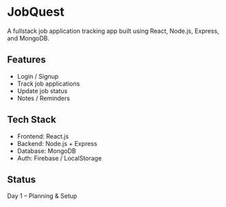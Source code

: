 # JobQuest
A fullstack job application tracking app built using React, Node.js, Express, and MongoDB.

## Features
- Login / Signup
- Track job applications
- Update job status
- Notes / Reminders

## Tech Stack
- Frontend: React.js
- Backend: Node.js + Express
- Database: MongoDB
- Auth: Firebase / LocalStorage

## Status
Day 1 – Planning & Setup
